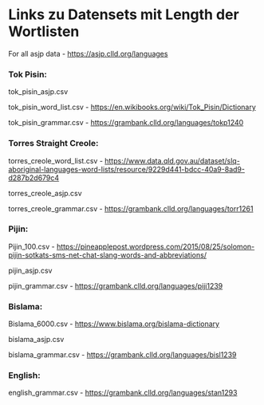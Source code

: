 
# Links zu Datensets mit Length der Wortlisten
For all asjp data - https://asjp.clld.org/languages

### Tok Pisin: 
tok_pisin_asjp.csv

tok_pisin_word_list.csv - https://en.wikibooks.org/wiki/Tok_Pisin/Dictionary

tok_pisin_grammar.csv - https://grambank.clld.org/languages/tokp1240

### Torres Straight Creole:
torres_creole_word_list.csv - https://www.data.qld.gov.au/dataset/slq-aboriginal-languages-word-lists/resource/9229d441-bdcc-40a9-8ad9-d287b2d679c4

torres_creole_asjp.csv

torres_creole_grammar.csv - https://grambank.clld.org/languages/torr1261

### Pijin:  

Pijin_100.csv - https://pineapplepost.wordpress.com/2015/08/25/solomon-pijin-sotkats-sms-net-chat-slang-words-and-abbreviations/

pijin_asjp.csv

pijin_grammar.csv - https://grambank.clld.org/languages/piji1239

### Bislama:
Bislama_6000.csv - https://www.bislama.org/bislama-dictionary

bislama_asjp.csv

bislama_grammar.csv - https://grambank.clld.org/languages/bisl1239

### English:

english_grammar.csv - https://grambank.clld.org/languages/stan1293
